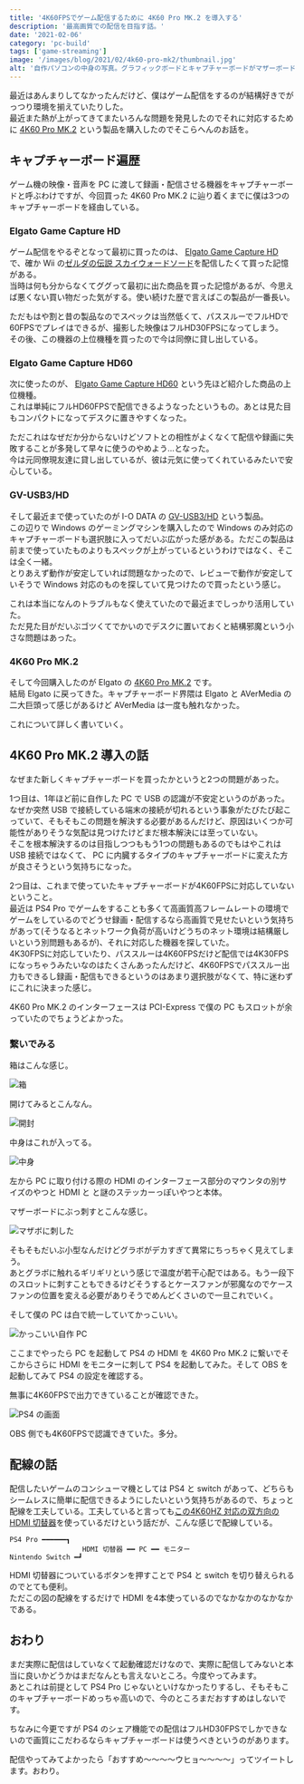 ```yaml
---
title: '4K60FPSでゲーム配信するために 4K60 Pro MK.2 を導入する'
description: '最高画質での配信を目指す話。'
date: '2021-02-06'
category: 'pc-build'
tags: ['game-streaming']
image: '/images/blog/2021/02/4k60-pro-mk2/thumbnail.jpg'
alt: '自作パソコンの中身の写真。グラフィックボードとキャプチャーボードがマザーボードに刺さっている。'
---
```


最近はあんまりしてなかったんだけど、僕はゲーム配信をするのが結構好きでがっつり環境を揃えていたりした。  
最近また熱が上がってきてまたいろんな問題を発見したのでそれに対応するために [4K60 Pro MK.2](https://www.amazon.co.jp/gp/product/B07VWXCXM7/) という製品を購入したのでそこらへんのお話を。

## キャプチャーボード遍歴

ゲーム機の映像・音声を PC に渡して録画・配信させる機器をキャプチャーボードと呼ぶわけですが、今回買った 4K60 Pro MK.2 に辿り着くまでに僕は3つのキャプチャーボードを経由している。

### Elgato Game Capture HD

ゲーム配信をやるぞとなって最初に買ったのは、 [Elgato Game Capture HD](https://www.amazon.co.jp/HD/dp/B0082J1YCE) で、確か Wii の[ゼルダの伝説 スカイウォードソード](https://www.nintendo.co.jp/wii/souj/)を配信したくて買った記憶がある。  
当時は何も分からなくてググって最初に出た商品を買った記憶があるが、今思えば悪くない買い物だった気がする。使い続けた歴で言えばこの製品が一番長い。

ただもはや割と昔の製品なのでスペックは当然低くて、パススルーでフルHDで60FPSでプレイはできるが、撮影した映像はフルHD30FPSになってしまう。  
その後、この機器の上位機種を買ったので今は同僚に貸し出している。

### Elgato Game Capture HD60

次に使ったのが、 [Elgato Game Capture HD60](https://www.amazon.co.jp/dp/B00MIQ40JQ) という先ほど紹介した商品の上位機種。  
これは単純にフルHD60FPSで配信できるようなったというもの。あとは見た目もコンパクトになってデスクに置きやすくなった。

ただこれはなぜだか分からないけどソフトとの相性がよくなくて配信や録画に失敗することが多発して早々に使うのやめよう…となった。  
今は元同僚現友達に貸し出しているが、彼は元気に使ってくれているみたいで安心している。

### GV-USB3/HD

そして最近まで使っていたのが I-O DATA の [GV-USB3/HD](https://www.amazon.co.jp/gp/product/B075KHQ5GF) という製品。  
この辺りで Windows のゲーミングマシンを購入したので Windows のみ対応のキャプチャーボードも選択肢に入ってだいぶ広がった感がある。ただこの製品は前まで使っていたものよりもスペックが上がっているというわけではなく、そこは全く一緒。  
とりあえず動作が安定していれば問題なかったので、レビューで動作が安定していそうで Windows 対応のものを探していて見つけたので買ったという感じ。

これは本当になんのトラブルもなく使えていたので最近までしっかり活用していた。  
ただ見た目がだいぶゴツくてでかいのでデスクに置いておくと結構邪魔という小さな問題はあった。

### 4K60 Pro MK.2

そして今回購入したのが Elgato の [4K60 Pro MK.2](https://www.amazon.co.jp/gp/product/B07VWXCXM7) です。  
結局 Elgato に戻ってきた。キャプチャーボード界隈は Elgato と AVerMedia の二大巨頭って感じがあるけど AVerMedia は一度も触れなかった。

これについて詳しく書いていく。

## 4K60 Pro MK.2 導入の話

なぜまた新しくキャプチャーボードを買ったかというと2つの問題があった。

1つ目は、1年ほど前に自作した PC で USB の認識が不安定というのがあった。なぜか突然 USB で接続している端末の接続が切れるという事象がたびたび起こっていて、そもそもこの問題を解決する必要があるんだけど、原因はいくつか可能性がありそうな気配は見つけたけどまだ根本解決には至っていない。  
そこを根本解決するのは目指しつつももう1つの問題もあるのでもはやこれは USB 接続ではなくて、 PC に内臓するタイプのキャプチャーボードに変えた方が良さそうという気持ちになった。

2つ目は、これまで使っていたキャプチャーボードが4K60FPSに対応していないということ。  
最近は PS4 Pro でゲームをすることも多くて高画質高フレームレートの環境でゲームをしているのでどうせ録画・配信するなら高画質で見せたいという気持ちがあって(そうなるとネットワーク負荷が高いけどうちのネット環境は結構厳しいという別問題もあるが)、それに対応した機器を探していた。  
4K30FPSに対応していたり、パススルーは4K60FPSだけど配信では4K30FPSになっちゃうみたいなのはたくさんあったんだけど、4K60FPSでパススルー出力もできるし録画・配信もできるというのはあまり選択肢がなくて、特に迷わずにこれに決まった感じ。

4K60 Pro MK.2 のインターフェースは PCI-Express で僕の PC もスロットが余っていたのでちょうどよかった。

### 繋いでみる

箱はこんな感じ。

![箱](/images/blog/2021/02/4k60-pro-mk2/01.jpg '箱')

開けてみるとこんなん。

![開封](/images/blog/2021/02/4k60-pro-mk2/02.jpg '開封')

中身はこれが入ってる。

![中身](/images/blog/2021/02/4k60-pro-mk2/03.jpg '中身')

左から PC に取り付ける際の HDMI のインターフェース部分のマウンタの別サイズのやつと HDMI と と謎のステッカーっぽいやつと本体。

マザーボードにぶっ刺すとこんな感じ。

![マザボに刺した](/images/blog/2021/02/4k60-pro-mk2/04.jpg 'マザボに刺した')

そもそもだいぶ小型なんだけどグラボがデカすぎて異常にちっちゃく見えてしまう。  
あとグラボに触れるギリギリという感じで温度が若干心配ではある。もう一段下のスロットに刺すこともできるけどそうするとケースファンが邪魔なのでケースファンの位置を変える必要がありそうでめんどくさいので一旦これでいく。

そして僕の PC は白で統一していてかっこいい。

![かっこいい自作 PC](/images/blog/2021/02/4k60-pro-mk2/05.jpg 'かっこいい自作 PC')

ここまでやったら PC を起動して PS4 の HDMI を 4K60 Pro MK.2 に繋いでそこからさらに HDMI をモニターに刺して PS4 を起動してみた。そして OBS を起動してみて PS4 の設定を確認する。

無事に4K60FPSで出力できていることが確認できた。

![PS4 の画面](/images/blog/2021/02/4k60-pro-mk2/06.png 'PS4 の画面')

OBS 側でも4K60FPSで認識できていた。多分。

## 配線の話

配信したいゲームのコンシューマ機としては PS4 と switch があって、どちらもシームレスに簡単に配信できるようにしたいという気持ちがあるので、ちょっと配線を工夫している。工夫していると言っても[この4K60HZ 対応の双方向の HDMI 切替器](https://www.amazon.co.jp/gp/product/B07LFRVQR2)を使っているだけという話だが、こんな感じで配線している。

```
PS4 Pro ━━━━━━┓
                  HDMI 切替器 ━━ PC ━━ モニター
Nintendo Switch ━┛
```

HDMI 切替器についているボタンを押すことで PS4 と switch を切り替えられるのでとても便利。  
ただこの図の配線をするだけで HDMI を4本使っているのでなかなかのなかなかである。

## おわり

まだ実際に配信はしていなくて起動確認だけなので、実際に配信してみないと本当に良いかどうかはまだなんとも言えないところ。今度やってみます。  
あとこれは前提として PS4 Pro じゃないといけなかったりするし、そもそもこのキャプチャーボードめっちゃ高いので、今のところまだおすすめはしないです。

ちなみに今更ですが PS4 のシェア機能での配信はフルHD30FPSでしかできないので画質にこだわるならキャプチャーボードは使うべきというのがあります。

配信やってみてよかったら「おすすめ〜〜〜〜ウヒョ〜〜〜〜」ってツイートします。おわり。

